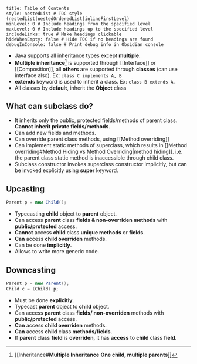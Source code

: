 ```table-of-contents
title: Table of Contents
style: nestedList # TOC style (nestedList|nestedOrderedList|inlineFirstLevel)
minLevel: 0 # Include headings from the specified level
maxLevel: 0 # Include headings up to the specified level
includeLinks: true # Make headings clickable
hideWhenEmpty: false # Hide TOC if no headings are found
debugInConsole: false # Print debug info in Obsidian console
```
+ Java supports all inheritance types except **multiple**.
+ **Multiple inheritance**[^1] is supported through [[Interface]] or [[Composition]], all **others** are supported through **classes** (can use interface also). Ex: `class C implements A, B`
+ **extends** keyword is used to inherit a class. Ex: `class B extends A`.
+ All classes by **default**, inherit the **Object** class

## What can subclass do?
+ It inherits only the public, protected fields/methods of parent class. **Cannot inherit private fields/methods**.
+ Can add new fields and methods.
+ Can override parent class methods, using [[Method overriding]]
+ Can implement static methods of superclass, which results in [[Method overriding#Method Hiding vs Method Overriding|method hiding]]. i.e. the parent class static method is inaccessible through child class.
+ Subclass constructor invokes superclass constructor implicitly, but can be invoked explicitly using **super** keyword.

## Upcasting

```java
Parent p = new Child();
```

+ Typecasting **child** object to **parent** object.
+ Can access **parent** class **fields & non-overriden methods** with **public/protected** access. 
+ **Cannot** access **child** class **unique methods** or **fields**.
+ **Can** access **child overriden** methods.
+ Can be done **implicitly**.
+ Allows to write more generic code.

## Downcasting

```java
Parent p = new Parent();
Child c = (Child) p;
```

+ Must be done **explicitly**.
+ Typecast **parent** object to **child** object.
+ Can access **parent** class **fields/ non-overriden** methods with **public/protected** access.
+ **Can** access **child overriden** methods.
+ **Can** access **child** class **methods/fields**.
+ If **parent** class **field** is **overriden**, it has **access** to **child** class **field**.

[^1]: [[Inheritance#**Multiple Inheritance** **One child, multiple parents**]]
